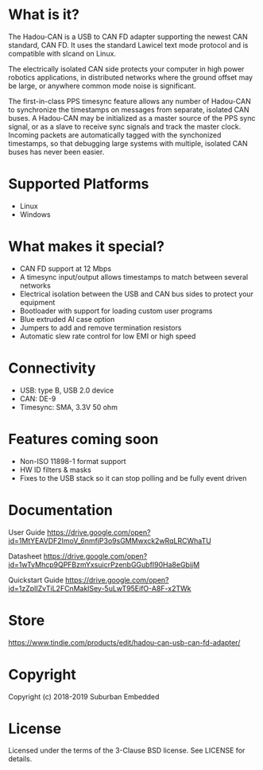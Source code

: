 # What is it?

The Hadou-CAN is a USB to CAN FD adapter supporting the newest CAN standard, CAN FD. It uses the standard Lawicel text mode protocol and is compatible with slcand on Linux.

The electrically isolated CAN side protects your computer in high power robotics applications, in distributed networks where the ground offset may be large, or anywhere common mode noise is significant.

The first-in-class PPS timesync feature allows any number of Hadou-CAN to synchronize the timestamps on messages from separate, isolated CAN buses. A Hadou-CAN may be initialized as a master source of the PPS sync signal, or as a slave to receive sync signals and track the master clock. Incoming packets are automatically tagged with the synchonized timestamps, so that debugging large systems with multiple, isolated CAN buses has never been easier.

# Supported Platforms
* Linux
* Windows

# What makes it special?
* CAN FD support at 12 Mbps
* A timesync input/output allows timestamps to match between several networks 
* Electrical isolation between the USB and CAN bus sides to protect your equipment
* Bootloader with support for loading custom user programs
* Blue extruded Al case option
* Jumpers to add and remove termination resistors
* Automatic slew rate control for low EMI or high speed

# Connectivity
* USB: type B, USB 2.0 device
* CAN: DE-9
* Timesync: SMA, 3.3V 50 ohm

# Features coming soon
* Non-ISO 11898-1 format support
* HW ID filters & masks
* Fixes to the USB stack so it can stop polling and be fully event driven

# Documentation

User Guide
https://drive.google.com/open?id=1MtYEAVDF2ImoV_6nmfjP3o9sGMMwxck2wRqLRCWhaTU

Datasheet
https://drive.google.com/open?id=1wTyMhcp9QPFBzmYxsuicrPzenbGGubfI90Ha8eGbijM

Quickstart Guide
https://drive.google.com/open?id=1zZpIIZvTiL2FCnMaklSey-5uLwT95EifO-A8F-x2TWk

# Store

https://www.tindie.com/products/edit/hadou-can-usb-can-fd-adapter/

# Copyright

Copyright (c) 2018-2019 Suburban Embedded

# License

Licensed under the terms of the 3-Clause BSD license. See LICENSE for details.
